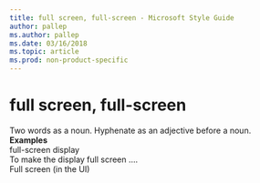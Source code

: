 ```yaml
---
title: full screen, full-screen - Microsoft Style Guide
author: pallep
ms.author: pallep
ms.date: 03/16/2018
ms.topic: article
ms.prod: non-product-specific
---
```


# full screen, full-screen

Two words as a noun. Hyphenate as an adjective before a noun.  
**Examples**  
full-screen display   
To make the display full screen ….  
Full screen (in the UI)
